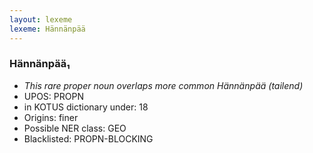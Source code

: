 ```yaml
---
layout: lexeme
lexeme: Hännänpää
---
```


###  Hännänpää₁

* _This rare proper noun overlaps more common *Hännänpää* (tailend)_
* UPOS:  PROPN
* in KOTUS dictionary under:  18
* Origins: finer 
* Possible NER class:  GEO
* Blacklisted:  PROPN-BLOCKING

